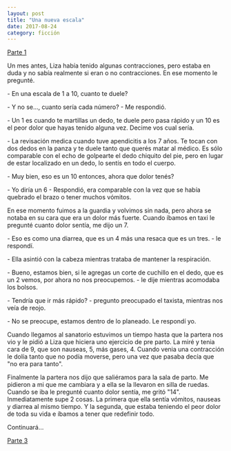 ```yaml
---
layout: post
title: "Una nueva escala"
date: 2017-08-24
category: ficción
---
```


[Parte 1][0]

Un mes antes, Liza había tenido algunas contracciones, pero estaba en duda y no
sabía realmente si eran o no contracciones. En ese momento le pregunté.

\- En una escala de 1 a 10, cuanto te duele?

\- Y no se..., cuanto sería cada número? - Me respondió.

\- Un 1 es cuando te martillas un dedo, te duele pero pasa rápido y un 10 es el
  peor dolor que hayas tenido alguna vez. Decime vos cual sería.

\- La revisación medica cuando tuve apendicitis a los 7 años. Te tocan con dos
  dedos en la panza y te duele tanto que querés matar al médico. Es sólo
  comparable con el echo de golpearte el dedo chiquito del pie, pero en lugar
  de estar localizado en un dedo, lo sentís en todo el cuerpo.

\- Muy bien, eso es un 10 entonces, ahora que dolor tenés?

\- Yo diría un 6 - Respondió, era comparable con la vez que se había quebrado el
  brazo o tener muchos vómitos.

En ese momento fuimos a la guardia y volvimos sin nada, pero ahora se notaba en
su cara que era un dolor más fuerte. Cuando íbamos en taxi le pregunté cuanto
dolor sentía, me dijo un 7.

\- Eso es como una diarrea, que es un 4 más una resaca que es un tres. - le
  respondí.

\- Ella asintió con la cabeza mientras trataba de mantener la respiración.

\- Bueno, estamos bien, si le agregas un corte de cuchillo en el dedo, que es un
  2 vemos, por ahora no nos preocupemos. - le dije mientras acomodaba los
  bolsos.

\- Tendría que ir más rápido? - pregunto preocupado el taxista, mientras nos
  veía de reojo.

\- No se preocupe, estamos dentro de lo planeado. Le respondí yo.

Cuando llegamos al sanatorio estuvimos un tiempo hasta que la partera nos vio y
le pidió a Liza que hiciera uno ejercicio de pre parto. La miré y tenia cara de
9, que son nauseas, 5, más gases, 4. Cuando venia una contracción le dolía
tanto que no podía moverse, pero una vez que pasaba decía que "no era para
tanto".

Finalmente la partera nos dijo que saliéramos para la sala de parto. Me
pidieron a mi que me cambiara y a ella se la llevaron en silla de ruedas.
Cuando se iba le pregunté cuanto dolor sentía, me gritó "14".  Inmediatamente
supe 2 cosas. La primera que ella sentía vómitos, nauseas y diarrea al mismo
tiempo. Y la segunda, que estaba teniendo el peor dolor de toda su vida e
íbamos a tener que redefinir todo.

Continuará...

[Parte 3][1]

[0]: /ficción/2017/08/23/el_dia_que_vino_uma.html 'Parte 1'
[1]: /ficción/2017/08/24/el_parto.html 'Parte 3'
